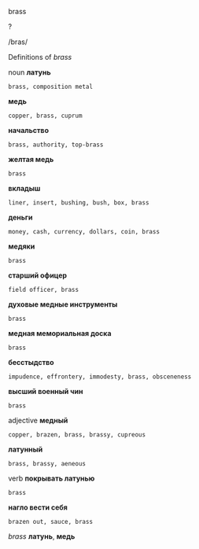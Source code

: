 brass

?

/bras/

Definitions of _brass_

noun
**латунь**

    brass, composition metal
**медь**

    copper, brass, cuprum
**начальство**

    brass, authority, top-brass
**желтая медь**

    brass
**вкладыш**

    liner, insert, bushing, bush, box, brass
**деньги**

    money, cash, currency, dollars, coin, brass
**медяки**

    brass
**старший офицер**

    field officer, brass
**духовые медные инструменты**

    brass
**медная мемориальная доска**

    brass
**бесстыдство**

    impudence, effrontery, immodesty, brass, obsceneness
**высший военный чин**

    brass

adjective
**медный**

    copper, brazen, brass, brassy, cupreous
**латунный**

    brass, brassy, aeneous

verb
**покрывать латунью**

    brass
**нагло вести себя**

    brazen out, sauce, brass

_brass_
**латунь**, **медь**